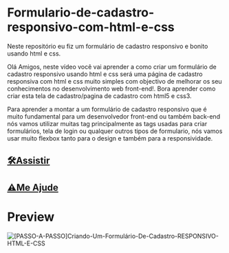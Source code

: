 # Formulario-de-cadastro-responsivo-com-html-e-css
Neste repositório eu fiz um formulário de cadastro responsivo e bonito usando html e css.

Olá Amigos, neste vídeo você vai aprender a como criar um formulário de cadastro responsivo usando html e css será uma página de cadastro responsiva com html e css muito simples com objectivo de melhorar os seu conhecimentos no desenvolvimento web front-end!. Bora aprender como criar esta tela de cadastro/pagina de cadastro com html5 e css3.

Para aprender a montar a um formulário de cadastro responsivo que é muito fundamental para um desenvolvedor front-end ou também back-end nós vamos utilizar muitas tag principalmente as tags usadas para criar formulários, tela de login ou qualquer outros tipos de formulario, nós vamos usar muito flexbox tanto para o design e também para a responsividade.

## [🛠Assistir](https://youtu.be/Y6jNn0K-4c8)
## [⚠Me Ajude](https://www.youtube.com/channel/UCxKIsX5OXyyNWVmomuDc-LA?sub_confirmation=1)
# Preview
![[PASSO-A-PASSO]Criando-Um-Formulário-De-Cadastro-RESPONSIVO-HTML-E-CSS](/[PASSO-A-PASSO]Criando-Um-Formulário-De-Cadastro-RESPONSIVO-HTML-E-CSS.png)
